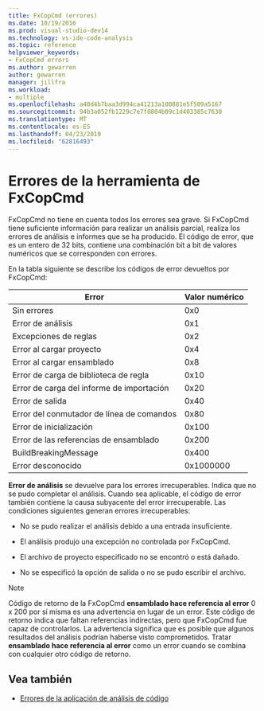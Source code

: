```yaml
---
title: FxCopCmd (errores)
ms.date: 10/19/2016
ms.prod: visual-studio-dev14
ms.technology: vs-ide-code-analysis
ms.topic: reference
helpviewer_keywords:
- FxCopCmd errors
ms.author: gewarren
author: gewarren
manager: jillfra
ms.workload:
- multiple
ms.openlocfilehash: a40d4b7baa3d994ca41213a100881e5f509a5167
ms.sourcegitcommit: 94b3a052fb1229c7e7f8804b09c1d403385c7630
ms.translationtype: MT
ms.contentlocale: es-ES
ms.lasthandoff: 04/23/2019
ms.locfileid: "62816493"
---
```

# <a name="fxcopcmd-tool-errors"></a>Errores de la herramienta de FxCopCmd

FxCopCmd no tiene en cuenta todos los errores sea grave. Si FxCopCmd tiene suficiente información para realizar un análisis parcial, realiza los errores de análisis e informes que se ha producido. El código de error, que es un entero de 32 bits, contiene una combinación bit a bit de valores numéricos que se corresponden con errores.

En la tabla siguiente se describe los códigos de error devueltos por FxCopCmd:

|Error|Valor numérico|
|-----------|-------------------|
|Sin errores|0x0|
|Error de análisis|0x1|
|Excepciones de reglas|0x2|
|Error al cargar proyecto|0x4|
|Error al cargar ensamblado|0x8|
|Error de carga de biblioteca de regla|0x10|
|Error de carga del informe de importación|0x20|
|Error de salida|0x40|
|Error del conmutador de línea de comandos|0x80|
|Error de inicialización|0x100|
|Error de las referencias de ensamblado|0x200|
|BuildBreakingMessage|0x400|
|Error desconocido|0x1000000|

**Error de análisis** se devuelve para los errores irrecuperables. Indica que no se pudo completar el análisis. Cuando sea aplicable, el código de error también contiene la causa subyacente del error irrecuperable. Las condiciones siguientes generan errores irrecuperables:

- No se pudo realizar el análisis debido a una entrada insuficiente.

- El análisis produjo una excepción no controlada por FxCopCmd.

- El archivo de proyecto especificado no se encontró o está dañado.

- No se especificó la opción de salida o no se pudo escribir el archivo.

> [!NOTE]
> Código de retorno de la FxCopCmd **ensamblado hace referencia al error** 0 x 200 por sí misma es una advertencia en lugar de un error. Este código de retorno indica que faltan referencias indirectas, pero que FxCopCmd fue capaz de controlarlos. La advertencia significa que es posible que algunos resultados del análisis podrían haberse visto comprometidos. Tratar **ensamblado hace referencia al error** como un error cuando se combina con cualquier otro código de retorno.

## <a name="see-also"></a>Vea también

- [Errores de la aplicación de análisis de código](../code-quality/code-analysis-application-errors.md)